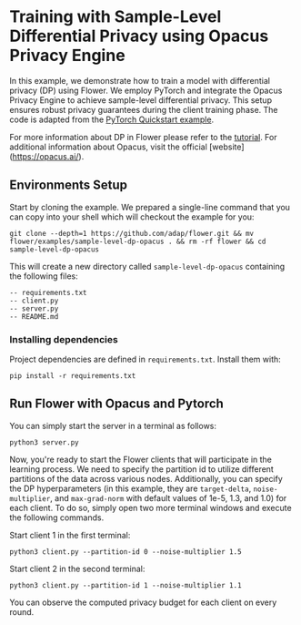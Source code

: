 # Training with Sample-Level Differential Privacy using Opacus Privacy Engine

In this example, we demonstrate how to train a model with differential privacy (DP) using Flower. We employ PyTorch and integrate the Opacus Privacy Engine to achieve sample-level differential privacy. This setup ensures robust privacy guarantees during the client training phase. The code is adapted from the [PyTorch Quickstart example](https://github.com/adap/flower/tree/main/examples/quickstart-pytorch).

For more information about DP in Flower please refer to the [tutorial](https://flower.ai/docs/framework/how-to-use-differential-privacy.html). For additional information about Opacus, visit the official \[website\] (https://opacus.ai/).

## Environments Setup

Start by cloning the example. We prepared a single-line command that you can copy into your shell which will checkout the example for you:

```shell
git clone --depth=1 https://github.com/adap/flower.git && mv flower/examples/sample-level-dp-opacus . && rm -rf flower && cd sample-level-dp-opacus
```

This will create a new directory called `sample-level-dp-opacus` containing the following files:

```shell
-- requirements.txt
-- client.py
-- server.py
-- README.md
```

### Installing dependencies

Project dependencies are defined in `requirements.txt`. Install them with:

```shell
pip install -r requirements.txt
```

## Run Flower with Opacus and Pytorch

You can simply start the server in a terminal as follows:

```shell
python3 server.py
```

Now, you're ready to start the Flower clients that will participate in the learning process. We need to specify the partition id to utilize different partitions of the data across various nodes. Additionally, you can specify the DP hyperparameters (in this example, they are `target-delta`, `noise-multiplier`, and `max-grad-norm` with default values of 1e-5, 1.3, and 1.0) for each client. To do so, simply open two more terminal windows and execute the following commands.

Start client 1 in the first terminal:

```shell
python3 client.py --partition-id 0 --noise-multiplier 1.5
```

Start client 2 in the second terminal:

```shell
python3 client.py --partition-id 1 --noise-multiplier 1.1
```

You can observe the computed privacy budget for each client on every round.
